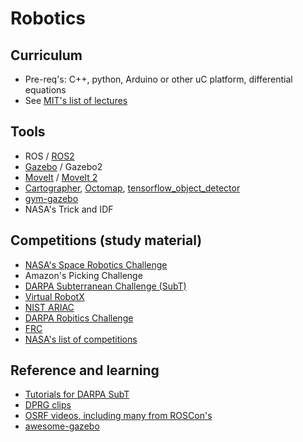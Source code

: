 # Robotics

## Curriculum

* Pre-req's: C++, python, Arduino or other uC platform, differential equations
* See [MIT's list of lectures](http://robotics212.mit.edu/)

## Tools

* ROS / [ROS2](https://index.ros.org/doc/ros2/)
* [Gazebo](http://gazebosim.org/) / Gazebo2
* [MoveIt](https://moveit.ros.org/) / [MoveIt 2](https://github.com/acutronicrobotics/moveit2)
* [Cartographer](https://github.com/googlecartographer), [Octomap](https://octomap.github.io/), [tensorflow_object_detector](https://github.com/osrf/tensorflow_object_detector.git)
* [gym-gazebo](https://github.com/AcutronicRobotics/gym-gazebo2)
* NASA's Trick and IDF

## Competitions (study material)

* [NASA's Space Robotics Challenge](https://www.nasa.gov/directorates/spacetech/centennial_challenges/space_robotics/)
* Amazon's Picking Challenge
* [DARPA Subterranean Challenge (SubT)](https://www.darpa.mil/program/darpa-subterranean-challenge)
* [Virtual RobotX](https://bitbucket.org/osrf/vrx/wiki/documentation)
* [NIST ARIAC](https://www.nist.gov/el/intelligent-systems-division-73500/agile-robotics-industrial-automation-competition-ariac)
* [DARPA Robitics Challenge](https://www.darpa.mil/program/darpa-robotics-challenge)
* [FRC](https://www.firstinspires.org/robotics/frc)
* [NASA's list of competitions](https://robotics.nasa.gov/events/competitions.php)

## Reference and learning

* [Tutorials for DARPA SubT](https://bitbucket.org/osrf/subt/wiki/tutorials)
* [DPRG clips](https://www.youtube.com/user/DPRGclips)
* [OSRF videos, including many from ROSCon's](https://vimeo.com/osrfoundation)
* [awesome-gazebo](https://github.com/fkromer/awesome-gazebo)
